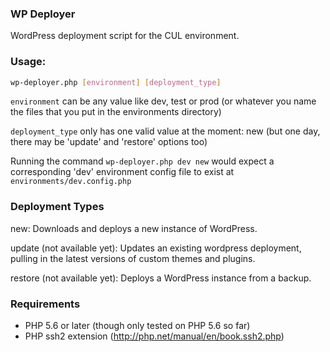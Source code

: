 ### WP Deployer

WordPress deployment script for the CUL environment.

### Usage:

```sh
wp-deployer.php [environment] [deployment_type]
```

`environment` can be any value like dev, test or prod (or whatever you name the files that you put in the environments directory)

`deployment_type` only has one valid value at the moment: new (but one day, there may be 'update' and 'restore' options too)

Running the command `wp-deployer.php dev new` would expect a corresponding 'dev' environment config file to exist at `environments/dev.config.php`

### Deployment Types

new: Downloads and deploys a new instance of WordPress.

update (not available yet): Updates an existing wordpress deployment, pulling in the latest versions of custom themes and plugins.

restore (not available yet): Deploys a WordPress instance from a backup.

### Requirements

- PHP 5.6 or later (though only tested on PHP 5.6 so far)
- PHP ssh2 extension (http://php.net/manual/en/book.ssh2.php)
